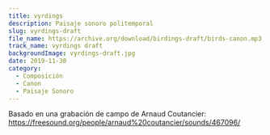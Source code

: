 ```yaml
---
title: vyrdings
description: Paisaje sonoro politemporal
slug: vyrdings-draft
file_name: https://archive.org/download/birdings-draft/birds-canon.mp3
track_name: vyrdings draft
backgroundImage: vyrdings-draft.jpg
date: 2019-11-30
category:
  - Composición
  - Canon
  - Paisaje Sonoro
---
```


Basado en una grabación de campo de Arnaud Coutancier: https://freesound.org/people/arnaud%20coutancier/sounds/467096/